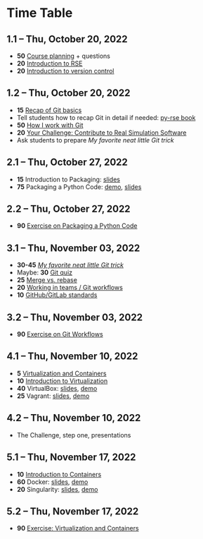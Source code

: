 # Time Table

## 1.1 – Thu, October 20, 2022

- **50** [Course planning](https://github.com/Simulation-Software-Engineering/Lecture-Material/blob/main/00_organization/course_intro_slides.md) + questions
- **20** [Introduction to RSE](https://github.com/Simulation-Software-Engineering/Lecture-Material/blob/main/00_organization/rse_basics_slides.md)
- **20** [Introduction to version control](https://github.com/Simulation-Software-Engineering/Lecture-Material/blob/main/01_version_control/intro_slides.md)

## 1.2 – Thu, October 20, 2022

- **15** [Recap of Git basics](https://github.com/Simulation-Software-Engineering/Lecture-Material/blob/main/01_version_control/git_basics_demo.md#recap-of-git-basics)
- Tell students how to recap Git in detail if needed: [py-rse book](https://merely-useful.tech/py-rse/)
- **50** [How I work with Git](https://github.com/Simulation-Software-Engineering/Lecture-Material/blob/main/01_version_control/git_basics_demo.md#how-i-work-with-git)
- **20** [Your Challenge: Contribute to Real Simulation Software](https://github.com/Simulation-Software-Engineering/Lecture-Material/blob/main/00_organization/challenge_intro_slides.md)
- Ask students to prepare *My favorite neat little Git trick*

## 2.1 – Thu, October 27, 2022

- **15** Introduction to Packaging: [slides](https://github.com/Simulation-Software-Engineering/Lecture-Material/blob/main/03_building_and_packaging/intro_slides.md)
- **75** Packaging a Python Code: [demo](https://github.com/Simulation-Software-Engineering/Lecture-Material/blob/main/03_building_and_packaging/pypi_slides.md), [slides](https://github.com/Simulation-Software-Engineering/Lecture-Material/blob/main/03_building_and_packaging/pypi_slides.md)

## 2.2 – Thu, October 27, 2022

- **90** [Exercise on Packaging a Python Code](https://github.com/Simulation-Software-Engineering/Lecture-Material/blob/main/03_building_and_packaging/pypi_exercise.md)

## 3.1 – Thu, November 03, 2022

- **30-45** [*My favorite neat little Git trick*](https://github.com/Simulation-Software-Engineering/Lecture-Material/blob/main/01_version_control/my_favorite_neat_little_git_trick_demo.md)
- Maybe: **30** [Git quiz](https://github.com/Simulation-Software-Engineering/Lecture-Material/blob/main/01_version_control/git_quiz.md)
- **25** [Merge vs. rebase](https://github.com/Simulation-Software-Engineering/Lecture-Material/blob/main/01_version_control/merge_rebase_slides.md)
- **20** [Working in teams / Git workflows](https://github.com/Simulation-Software-Engineering/Lecture-Material/blob/main/01_version_control/workflow_slides.md)
- **10** [GitHub/GitLab standards](https://github.com/Simulation-Software-Engineering/Lecture-Material/blob/main/01_version_control/standards_slides.md)

## 3.2 – Thu, November 03, 2022

- **90** [Exercise on Git Workflows](https://github.com/Simulation-Software-Engineering/Lecture-Material/blob/main/01_version_control/git_exercise.md)

## 4.1 – Thu, November 10, 2022

- **5** [Virtualization and Containers](https://github.com/Simulation-Software-Engineering/Lecture-Material/blob/main/02_virtualization_and_containers/intro_slides.md)
- **10** [Introduction to Virtualization](https://github.com/Simulation-Software-Engineering/Lecture-Material/blob/main/02_virtualization_and_containers/virtualmachines_slides.md)
- **40** VirtualBox: [slides](https://github.com/Simulation-Software-Engineering/Lecture-Material/blob/main/02_virtualization_and_containers/virtualbox_slides.md), [demo](https://github.com/Simulation-Software-Engineering/Lecture-Material/blob/main/02_virtualization_and_containers/virtualbox_demo.md)
- **25** Vagrant: [slides](https://github.com/Simulation-Software-Engineering/Lecture-Material/blob/main/02_virtualization_and_containers/vagrant_slides.md), [demo](https://github.com/Simulation-Software-Engineering/Lecture-Material/blob/main/02_virtualization_and_containers/vagrant_demo.md)

## 4.2 – Thu, November 10, 2022

- The Challenge, step one, presentations

## 5.1 – Thu, November 17, 2022

- **10** [Introduction to Containers](https://github.com/Simulation-Software-Engineering/Lecture-Material/blob/main/02_virtualization_and_containers/containers_slides.md)
- **60** Docker: [slides](https://github.com/Simulation-Software-Engineering/Lecture-Material/blob/main/02_virtualization_and_containers/docker_slides.md), [demo](https://github.com/Simulation-Software-Engineering/Lecture-Material/blob/main/02_virtualization_and_containers/docker_demo.md)
- **20** Singularity: [slides](https://github.com/Simulation-Software-Engineering/Lecture-Material/blob/main/02_virtualization_and_containers/singularity_slides.md), [demo](https://github.com/Simulation-Software-Engineering/Lecture-Material/blob/main/02_virtualization_and_containers/singularity_demo.md)

## 5.2 – Thu, November 17, 2022

- **90** [Exercise: Virtualization and Containers](https://github.com/Simulation-Software-Engineering/Lecture-Material/blob/main/02_virtualization_and_containers/virtualmachines_containers_exercise.md)
